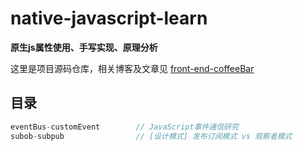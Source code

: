 # native-javascript-learn

**原生js属性使用、手写实现、原理分析**

这里是项目源码仓库，相关博客及文章见 [front-end-coffeeBar](https://github.com/JS-banana/front-end-coffeeBar)

## 目录

```js
eventBus-customEvent        // JavaScript事件通信研究
subob-subpub                // [设计模式] 发布订阅模式 vs 观察者模式
```
